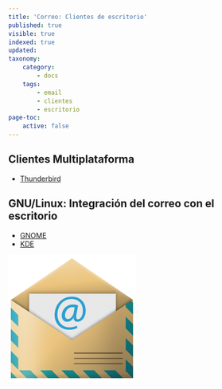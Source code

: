 ```yaml
---
title: 'Correo: Clientes de escritorio'
published: true
visible: true
indexed: true
updated:
taxonomy:
    category:
        - docs
    tags:
        - email
        - clientes
        - escritorio
page-toc:
    active: false
---
```


## Clientes Multiplataforma
- [Thunderbird](thunderbird)

## GNU/Linux: Integración del correo con el escritorio
- [GNOME](gnome-desktop-integration)
- [KDE](kde-desktop-integration)


![](en/email_icon.png)
